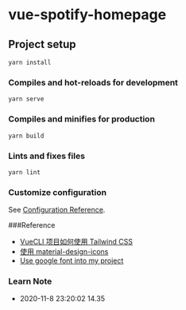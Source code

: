 # vue-spotify-homepage

## Project setup

```
yarn install
```

### Compiles and hot-reloads for development

```
yarn serve
```

### Compiles and minifies for production

```
yarn build
```

### Lints and fixes files

```
yarn lint
```

### Customize configuration

See [Configuration Reference](https://cli.vuejs.org/config/).

###Reference

- [VueCLI 项目如何使用 Tailwind CSS](https://cloud.tencent.com/developer/article/1557489)
- [使用 material-design-icons](http://google.github.io/material-design-icons/)
- [Use google font into my project](https://forum.vuejs.org/t/use-google-font-into-my-project/12331)

### Learn Note

- 2020-11-8 23:20:02 14.35
